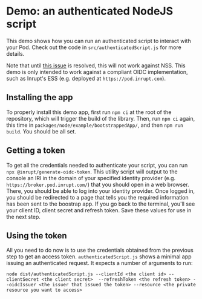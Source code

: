 # Demo: an authenticated NodeJS script

This demo shows how you can run an authenticated script to interact with your Pod.
Check out the code in `src/authenticatedScript.js` for more details.

Note that until [this issue](https://github.com/solid/node-solid-server/issues/1533)
is resolved, this will not work against NSS. This demo is only intended to work against a compliant
OIDC implementation, such as Inrupt's ESS (e.g. deployed at `https://pod.inrupt.com`).

## Installing the app

To properly install this demo app, first run `npm ci` at the root of the repository, which will trigger
the build of the library. Then, run `npm ci` again, this time in
`packages/node/example/bootstrappedApp/`, and then `npm run build`. You should be all set.

## Getting a token

To get all the credentials needed to authenticate your script, you can run
`npx @inrupt/generate-oidc-token`. 
This utility script will output to the console an IRI in the domain of your specified
identity provider (e.g. `https://broker.pod.inrupt.com/`) that you should open
in a web browser. There, you should be able to log into your identity provider. Once
logged in, you should be redirected to a page that tells you the required information
has been sent to the boostrap app. If you go back to the terminal, you'll see
your client ID, client secret and refresh token. Save these values for use in the next step.

## Using the token

All you need to do now is to use the credentials obtained from the previous step to get an
access token. `authenticatedScript.js` shows a minimal app issuing an authenticated
request. It expects a number of arguments to run: 

```
node dist/authenticatedScript.js --clientId <the client id> --clientSecret <the client secret>  --refreshToken <the refresh token> --oidcIssuer <the issuer that issued the token> --resource <the private resource you want to access>
```
